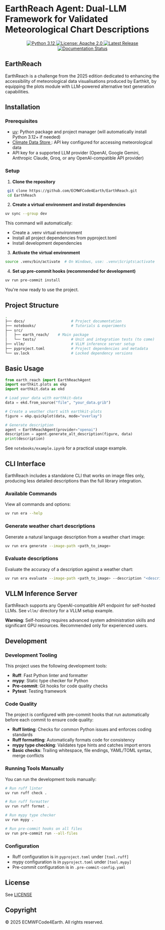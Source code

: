 # EarthReach Agent: Dual-LLM Framework for Validated Meteorological Chart Descriptions

<p align="center">
  <a href="https://www.python.org/downloads/release/python-3120/">
    <img src="https://img.shields.io/badge/python-3.12-blue.svg" alt="Python 3.12">
  </a>
  <a href="https://opensource.org/licenses/apache-2-0">
    <img src="https://img.shields.io/badge/License-Apache%202.0-blue.svg" alt="License: Apache 2.0">
  </a>
  <a href="https://github.com/ECMWFCode4Earth/earthreach/releases">
    <img src="https://img.shields.io/github/v/release/ECMWFCode4Earth/earthreach?color=blue&label=Release&style=flat-square" alt="Latest Release">
  </a>
  <a href="https://earthreach.readthedocs.io/en/latest/?badge=latest">
    <img src="https://readthedocs.org/projects/earthreach/badge/?version=latest" alt="Documentation Status">
  </a>
</p>

## EarthReach

EarthReach is a challenge from the 2025 edition dedicated to enhancing the accessibility of meteorological data visualisations produced by Earthkit, by equipping the plots module with LLM-powered alternative text generation capabilities.

## Installation

### Prerequisites

- [uv](https://docs.astral.sh/uv/): Python package and project manager (will automatically install Python 3.12+ if needed)
- [Climate Data Store ](https://cds.climate.copernicus.eu/how-to-api): API key configured for accessing meteorological data
- API key for a supported LLM provider (OpenAI, Google Gemini, Anthropic Claude, Groq, or any OpenAI-compatible API provider)

### Setup

1. **Clone the repository**
  ```sh
   git clone https://github.com/ECMWFCode4Earth/EarthReach.git
   cd EarthReach
  ```
2. **Create a virtual environment and install dependencies**
  ```sh
  uv sync --group dev
  ```
This command will automatically:
- Create a .venv virtual environment
- Install all project dependencies from pyproject.toml
- Install development dependencies

3. **Activate the virtual environment**
  ```sh
  source .venv/bin/activate  # On Windows, use: .venv\Scripts\activate
  ```

4. **Set up pre-commit hooks (recommended for development)**
  ```sh
  uv run pre-commit install
  ```

You're now ready to use the project.

## Project Structure

```sh
.
├── docs/                     # Project documentation
├── notebooks/                # Tutorials & experiments
├── src/
│   ├── earth_reach/    # Main package
│   └── tests/                # Unit and integration tests (to come)
├── vllm/                     # VLLM inference server setup
├── pyproject.toml            # Project dependencies and metadata
└── uv.lock                   # Locked dependency versions
```

## Basic Usage

```python
from earth_reach import EarthReachAgent
import earthkit.plots as ekp
import earthkit.data as ekd

# Load your data with earthkit-data
data = ekd.from_source("file", "your_data.grib")

# Create a weather chart with earthkit-plots
figure = ekp.quickplot(data, mode="overlay")

# Generate description
agent = EarthReachAgent(provider="openai")
description = agent.generate_alt_description(figure, data)
print(description)
```

See `notebooks/example.ipynb` for a practical usage example.

## CLI Interface

EarthReach includes a standalone CLI that works on image files only, producing less detailed descriptions than the full library integration.

### Available Commands

View all commands and options:
```sh
uv run era --help
```

### Generate weather chart descriptions

Generate a natural language description from a weather chart image:
```sh
uv run era generate --image-path <path_to_image>
```

### Evaluate descriptions

Evaluate the accuracy of a description against a weather chart:

```sh
uv run era evaluate --image-path <path_to_image> --description "<description_string>"
```
## VLLM Inference Server

EarthReach supports any OpenAI-compatible API endpoint for self-hosted LLMs. See `vllm/` directory for a VLLM setup example.

**Warning**: Self-hosting requires advanced system administration skills and significant GPU resources. Recommended only for experienced users.

## Development

### Development Tooling

This project uses the following development tools:

- **Ruff**: Fast Python linter and formatter
- **mypy**: Static type checker for Python
- **Pre-commit**: Git hooks for code quality checks
- **Pytest**: Testing framework

### Code Quality

The project is configured with pre-commit hooks that run automatically before each commit to ensure code quality:

- **Ruff linting**: Checks for common Python issues and enforces coding standards
- **Ruff formatting**: Automatically formats code for consistency
- **mypy type checking**: Validates type hints and catches import errors
- **Basic checks**: Trailing whitespace, file endings, YAML/TOML syntax, merge conflicts

### Running Tools Manually

You can run the development tools manually:

```sh
# Run ruff linter
uv run ruff check .

# Run ruff formatter
uv run ruff format .

# Run mypy type checker
uv run mypy .

# Run pre-commit hooks on all files
uv run pre-commit run --all-files
```

### Configuration

- Ruff configuration is in `pyproject.toml` under `[tool.ruff]`
- mypy configuration is in `pyproject.toml` under `[tool.mypy]`
- Pre-commit configuration is in `.pre-commit-config.yaml`

## License

See [LICENSE](LICENSE)

## Copyright

© 2025 ECMWFCode4Earth. All rights reserved.
